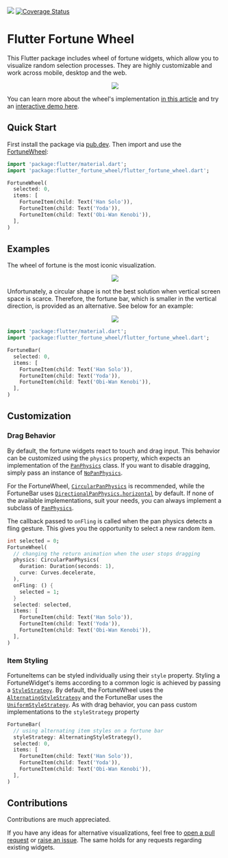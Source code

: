 [![](https://img.shields.io/pub/v/flutter_fortune_wheel)](https://pub.dev/packages/flutter_fortune_wheel)
[![Coverage Status](https://coveralls.io/repos/github/kevlatus/flutter_fortune_wheel/badge.svg?branch=main)](https://coveralls.io/github/kevlatus/flutter_fortune_wheel?branch=main)

# Flutter Fortune Wheel

This Flutter package includes wheel of fortune widgets, which allow you to visualize random selection processes.
They are highly customizable and work across mobile, desktop and the web.

<p align="center">
  <img src="https://raw.githubusercontent.com/kevlatus/flutter_fortune_wheel/main/images/img-wheel-256.png">
</p>

You can learn more about the wheel's implementation [in this article](https://www.kevlatus.de/blog/making-of-flutter-fortune-wheel)
and try an [interactive demo here](https://kevlatus.github.io/flutter_fortune_wheel).

## Quick Start

First install the package via [pub.dev](https://pub.dev/packages/flutter_fortune_wheel/install).
Then import and use the [FortuneWheel](https://pub.dev/documentation/flutter_fortune_wheel/latest/flutter_fortune_wheel/FortuneWheel-class.html):

```dart
import 'package:flutter/material.dart';
import 'package:flutter_fortune_wheel/flutter_fortune_wheel.dart';

FortuneWheel(
  selected: 0,
  items: [
    FortuneItem(child: Text('Han Solo')),
    FortuneItem(child: Text('Yoda')),
    FortuneItem(child: Text('Obi-Wan Kenobi')),
  ],
)
```

## Examples

The wheel of fortune is the most iconic visualization.

<p align="center">
  <img src="https://raw.githubusercontent.com/kevlatus/flutter_fortune_wheel/main/images/wheel-spin.gif">
</p>

Unfortunately, a circular shape is not the best solution when vertical screen space is scarce. Therefore,
the fortune bar, which is smaller in the vertical direction, is provided as an alternative. See below for an example:

<p align="center">
  <img src="https://raw.githubusercontent.com/kevlatus/flutter_fortune_wheel/main/images/img-bar-anim.gif">
</p>

```dart
import 'package:flutter/material.dart';
import 'package:flutter_fortune_wheel/flutter_fortune_wheel.dart';

FortuneBar(
  selected: 0,
  items: [
    FortuneItem(child: Text('Han Solo')),
    FortuneItem(child: Text('Yoda')),
    FortuneItem(child: Text('Obi-Wan Kenobi')),
  ],
)
```

## Customization

### Drag Behavior

By default, the fortune widgets react to touch and drag input. This behavior can be customized using the `physics` property, which expects an implementation
of the [`PanPhysics`](https://pub.dev/documentation/flutter_fortune_wheel/latest/flutter_fortune_wheel/PanPhysics-class.html) class.
If you want to disable dragging, simply pass an instance of [`NoPanPhysics`](https://pub.dev/documentation/flutter_fortune_wheel/latest/flutter_fortune_wheel/NoPanPhysics-class.html).

For the FortuneWheel, [`CircularPanPhysics`](https://pub.dev/documentation/flutter_fortune_wheel/latest/flutter_fortune_wheel/CircularPanPhysics-class.html)
is recommended, while the FortuneBar uses [`DirectionalPanPhysics.horizontal`](https://pub.dev/documentation/flutter_fortune_wheel/latest/flutter_fortune_wheel/DirectionalPanPhysics/DirectionalPanPhysics.horizontal.html)
by default. If none of the available implementations, suit your needs, you can always implement a subclass of [`PanPhysics`](https://pub.dev/documentation/flutter_fortune_wheel/latest/flutter_fortune_wheel/PanPhysics-class.html).

The callback passed to `onFling` is called when the pan physics detects a fling gesture. This gives
you the opportunity to select a new random item.

```dart
int selected = 0;
FortuneWheel(
  // changing the return animation when the user stops dragging
  physics: CircularPanPhysics(
    duration: Duration(seconds: 1),
    curve: Curves.decelerate,
  ),
  onFling: () {
    selected = 1;
  }
  selected: selected,
  items: [
    FortuneItem(child: Text('Han Solo')),
    FortuneItem(child: Text('Yoda')),
    FortuneItem(child: Text('Obi-Wan Kenobi')),
  ],
)
```

### Item Styling

FortuneItems can be styled individually using their `style` property. Styling a FortuneWidget's
items according to a common logic is achieved by passing a [`StyleStrategy`](https://pub.dev/documentation/flutter_fortune_wheel/latest/flutter_fortune_wheel/StyleStrategy-class.html).
By default, the FortuneWheel uses the [`AlternatingStyleStrategy`](https://pub.dev/documentation/flutter_fortune_wheel/latest/flutter_fortune_wheel/AlternatingStyleStrategy-class.html)
and the FortuneBar uses the [`UniformStyleStrategy`](https://pub.dev/documentation/flutter_fortune_wheel/latest/flutter_fortune_wheel/UniformStyleStrategy-class.html).
As with drag behavior, you can pass custom implementations to the `styleStrategy` property

```dart
FortuneBar(
  // using alternating item styles on a fortune bar
  styleStrategy: AlternatingStyleStrategy(),
  selected: 0,
  items: [
    FortuneItem(child: Text('Han Solo')),
    FortuneItem(child: Text('Yoda')),
    FortuneItem(child: Text('Obi-Wan Kenobi')),
  ],
)
```

## Contributions

Contributions are much appreciated.

If you have any ideas for alternative visualizations, feel free to 
[open a pull request](https://github.com/kevlatus/flutter_fortune_wheel/pulls) or
[raise an issue](https://github.com/kevlatus/flutter_fortune_wheel/issues).
The same holds for any requests regarding existing widgets.
